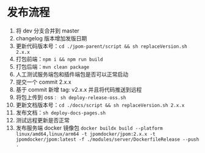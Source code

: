 # 发布流程

1. 将 dev 分支合并到 master
2. changelog 版本增加发版日期
3. 更新代码版本号：`cd ./jpom-parent/script && sh replaceVersion.sh 2.x.x`
4. 打包前端：`npm i && npm run build`
5. 打包后端：`mvn clean package`
6. 人工测试服务端包和插件端包是否可以正常启动
7. 提交一个 commit 2.x.x
8. 基于 commit 新增 tag: v2.x.x 并且将代码推送到远程
9. 将包上传到 oss : ` sh deploy-release-oss.sh`
10. 更新文档版本号：`cd ./docs/script && sh replaceVersion.sh 2.x.x`
11. 发布文档：`sh deploy-docs-pages.sh`
12. 测试远程更新是否正常
13. 发布服务端 docker 镜像包 `docker buildx build --platform linux/amd64,linux/arm64 -t jpomdocker/jpom:2.x.x -t jpomdocker/jpom:latest -f ./modules/server/DockerfileRelease --push .`